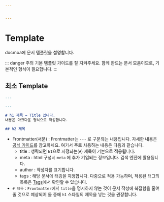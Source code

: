 ```yaml
---


---
```


# Template

docmoa에 문서 템플릿을 설명합니다.

::: danger 주의
기본 템플릿 가이드를 잘 지켜주세요. 함께 만드는 문서 모음이므로, 기본적인 형식이 필요합니다.
:::

## 최소 Template

```md {1,2,6,7}
---

---

# h1 제목 = Title 입니다.
내용은 마크다운 형식으로 작성합니다.

## h2 제목

```

- Frontmatter(서문) : Frontmatter는 `---` 로 구분되는 내용입니다. 자세한 내용은 [공식 가이드](https://vuepress.vuejs.org/guide/frontmatter.html)를 참고하세요. 여기서 주로 사용하는 내용은 다음과 같습니다.
  - title : 생략되면 `h1`으로 지정되는(`#`) 제목이 기본으로 적용됩니다.
  - meta : html 구성시 `meta` 에 추가 기입되는 정보입니다. 검색 엔진에 활용됩니다.
  - author : 작성자를 표기합니다.
  - tags : 해당 문서에 태깅을 지정합니다. 다중으로 적용 가능하며, 적용된 태그의 목록은 [Tags](/98-tags)에서 확인할 수 있습니다.
- `# 제목` : `Frontmatter`에서 `title`을 명시하지 않는 것이 문서 작성에 복잡함을 줄여줄 것으로 예상되어 둘 중에 `h1` 스타일의 제목을 넣는 것을 권장합니다.
